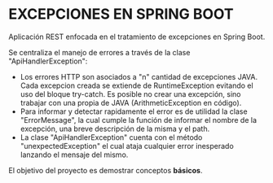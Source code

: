 # EXCEPCIONES EN SPRING BOOT

Aplicación REST enfocada en el tratamiento de excepciones en Spring Boot. 

Se centraliza el manejo de errores a través de la clase "ApiHandlerException":
* Los errores HTTP son asociados a "n" cantidad de excepciones JAVA. Cada excepcion creada se extiende de RuntimeException evitando el uso del bloque try-catch.
Es posible no crear una excepción, sino trabajar con una propia de JAVA (ArithmeticException en código). 
* Para informar y detectar rapidamente el error es de utilidad la clase "ErrorMessage", la cual cumple la función de informar el nombre de la excepción, una breve descripción de la misma y el path.
* La clase "ApiHandlerException" cuenta con el método "unexpectedException" el cual ataja cualquier error inesperado lanzando el mensaje del mismo.


El objetivo del proyecto es demostrar conceptos __básicos__.
